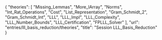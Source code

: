 {
    "theories": [
        "Missing_Lemmas",
        "More_IArray",
        "Norms",
        "Int_Rat_Operations",
        "Cost",
        "List_Representation",
        "Gram_Schmidt_2",
        "Gram_Schmidt_Int",
        "LLL",
        "LLL_Impl",
        "LLL_Complexity",
        "LLL_Number_Bounds",
        "LLL_Certification",
        "FPLLL_Solver"
    ],
    "url": "entries/lll_basis_reduction/theories",
    "title": "Session LLL_Basis_Reduction"
}